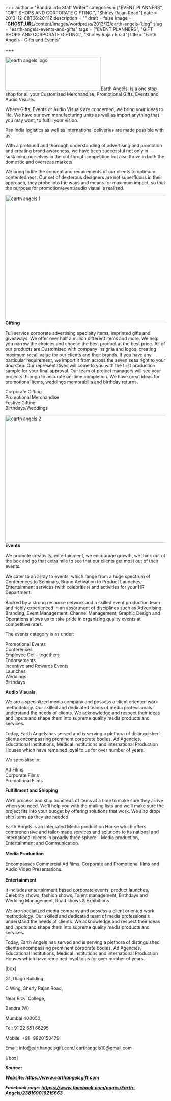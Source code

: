 +++
author = "Bandra info Staff Writer"
categories = ["EVENT PLANNERS", "GIFT SHOPS AND CORPORATE GIFTING.", "Shirley Rajan Road"]
date = 2013-12-08T06:20:11Z
description = ""
draft = false
image = "__GHOST_URL__/content/images/wordpress/2013/12/earth-angels-1.jpg"
slug = "earth-angels-events-and-gifts"
tags = ["EVENT PLANNERS", "GIFT SHOPS AND CORPORATE GIFTING.", "Shirley Rajan Road"]
title = "Earth Angels - Gifts and Events"

+++


<p><a href="https://i1.wp.com/bandra.info/wp-content/uploads/2013/12/earth-angels-logo.jpg?ssl=1"><img loading="lazy" class="size-medium wp-image-5040 alignright" alt="earth angels logo" src="https://i1.wp.com/bandra.info/wp-content/uploads/2013/12/earth-angels-logo.jpg?resize=300%2C104&#038;ssl=1" width="300" height="104" srcset="https://i1.wp.com/bandra.info/wp-content/uploads/2013/12/earth-angels-logo.jpg?resize=300%2C104&amp;ssl=1 300w, https://i1.wp.com/bandra.info/wp-content/uploads/2013/12/earth-angels-logo.jpg?w=343&amp;ssl=1 343w" sizes="(max-width: 300px) 100vw, 300px" data-recalc-dims="1" /></a>Earth Angels, is a one stop shop for all your Customized Merchandise, Promotional Gifts, Events and Audio Visuals.</p>
<p>Where Gifts, Events or Audio Visuals are concerned, we bring your ideas to life. We have our own manufacturing units as well as import anything that you may want, to fulfill your vision.</p>
<p>Pan India logistics as well as International deliveries are made possible with us.</p>
<p>With a profound and thorough understanding of advertising and promotion and creating brand awareness, we have been successful not only in sustaining ourselves in the cut-throat competition but also thrive in both the domestic and overseas markets.</p>
<p>We bring to life the concept and requirements of our clients to optimum contentedness. Our set of dexterous designers are not superfluous in their approach, they probe into the ways and means for maximum impact, so that the purpose for promotion/event/audio visual is realized.</p>
<p><a href="https://i2.wp.com/bandra.info/wp-content/uploads/2013/12/earth-angels-1.jpg?ssl=1"><img loading="lazy" class="size-full wp-image-5041 aligncenter" alt="earth angels 1" src="https://i2.wp.com/bandra.info/wp-content/uploads/2013/12/earth-angels-1.jpg?resize=600%2C391&#038;ssl=1" width="600" height="391" srcset="https://i2.wp.com/bandra.info/wp-content/uploads/2013/12/earth-angels-1.jpg?w=600&amp;ssl=1 600w, https://i2.wp.com/bandra.info/wp-content/uploads/2013/12/earth-angels-1.jpg?resize=300%2C195&amp;ssl=1 300w" sizes="(max-width: 600px) 100vw, 600px" data-recalc-dims="1" /></a><b>Gifting </b></p>
<p>Full service corporate advertising specialty items, imprinted gifts and giveaways. We offer over half a million different items and more. We help you narrow the choices and choose the best product at the best price. All of our products are Customised with company insignia and logos, creating maximum recall value for our clients and their brands. If you have any particular requirement, we import it from across the seven seas right to your doorstep. Our representatives will come to you with the first production sample for your final approval. Our team of project managers will see your projects through to accurate on-time completion. We have great ideas for promotional items, weddings memorabilia and birthday returns.</p>
<p>Corporate Gifting<br />
Promotional Merchandise<br />
Festive Gifting<br />
Birthdays/Weddings</p>
<p><a href="https://i2.wp.com/bandra.info/wp-content/uploads/2013/12/earth-angels-2.jpg?ssl=1"><img loading="lazy" class="size-full wp-image-5042 aligncenter" alt="earth angels 2" src="https://i2.wp.com/bandra.info/wp-content/uploads/2013/12/earth-angels-2.jpg?resize=600%2C399&#038;ssl=1" width="600" height="399" srcset="https://i2.wp.com/bandra.info/wp-content/uploads/2013/12/earth-angels-2.jpg?w=600&amp;ssl=1 600w, https://i2.wp.com/bandra.info/wp-content/uploads/2013/12/earth-angels-2.jpg?resize=300%2C199&amp;ssl=1 300w" sizes="(max-width: 600px) 100vw, 600px" data-recalc-dims="1" /></a><b>Events</b></p>
<p>We promote creativity, entertainment, we encourage growth, we think out of the box and go that extra mile to see that our clients get most out of their events.</p>
<p>We cater to an array to events, which range from a huge spectrum of Conferences to Seminars, Brand Activation to Product Launches, Entertainment services (with celebrities) and activities for your HR Department.</p>
<p>Backed by a strong resource network and a skilled event production team and richly experienced in an assortment of disciplines such as Advertising, Branding, Event Management, Channel Management, Graphic Design and Operations allows us to take pride in organizing quality events at competitive rates.</p>
<p>The events category is as under:</p>
<p>Promotional Events<br />
Conferences<br />
Employee Get &#8211; togethers<br />
Endorsements<br />
Incentive and Rewards Events<br />
Launches<br />
Weddings<br />
Birthdays</p>
<p><b>Audio Visuals</b></p>
<p>We are a specialized media company and possess a client oriented work methodology. Our skilled and dedicated teams of media professionals understand the needs of clients. We acknowledge and respect their ideas and inputs and shape them into supreme quality media products and services.</p>
<p>Today, Earth Angels has served and is serving a plethora of distinguished clients encompassing prominent corporate bodies, Ad Agencies, Educational Institutions, Medical institutions and international Production Houses which have remained loyal to us for over number of years.</p>
<p>We specialise in:</p>
<p>Ad Films<br />
Corporate Films<br />
Promotional Films</p>
<p><b>Fulfillment and Shipping</b></p>
<p>We&#8217;ll process and ship hundreds of items at a time to make sure they arrive when you need. We&#8217;ll help you with the mailing lists and we&#8217;ll make sure the project fits into your budget by offering solutions that work. We also drop/ ship items as they are needed.</p>
<p>Earth Angels is an integrated Media production House which offers comprehensive and tailor-made services and solutions to its national and international clients in broadly three sphere – Media production, Entertainment and Communication.<br />
<b><br />
Media Production</b></p>
<p>Encompasses Commercial Ad films, Corporate and Promotional films and Audio Video Presentations.<br />
<b><br />
Entertainment</b></p>
<p>It includes entertainment based corporate events, product launches, Celebrity shows, fashion shows, Talent management, Birthdays and Wedding Management, Road shows &amp; Exhibitions.</p>
<p>We are specialized media company and possess a client oriented work methodology. Our skilled and dedicated team of media professionals understand the needs of clients. We acknowledge and respect their ideas and inputs and shape them into supreme quality media products and services.</p>
<p>Today, Earth Angels has served and is serving a plethora of distinguished clients encompassing prominent corporate bodies, Ad Agencies, Educational Institutions, Medical institutions and international Production Houses which have remained loyal to us for over number of years.</p>
<p>[box]</p>
<p>G1, Diago Building,</p>
<p>C Wing, Sherly Rajan Road,</p>
<p>Near Rizvi College,</p>
<p>Bandra (W),</p>
<p>Mumbai 400050,</p>
<p>Tel: 91 22 651 66295</p>
<p>Mobile: +91- 9820153479</p>
<p>Email: <a href="mailto:info@earthangelsgift.com/">info@earthangelsgift.com/</a> <a href="mailto:earthangels10@gmail.com" target="_blank">earthangels10@gmail.com</a></p>
<p>[/box]</p>
<p><b><i>Source:</i></b></p>
<p><b><i>Website: </i></b><b><i><a href="https://www.earthangelsgift.com/">https://www.earthangelsgift.com</a></i></b></p>
<p><b><i>Facebook page: <a href="httpss://www.facebook.com/pages/Earth-Angels/238169016215663">httpss://www.facebook.com/pages/Earth-Angels/238169016215663</a></i></b></p>



